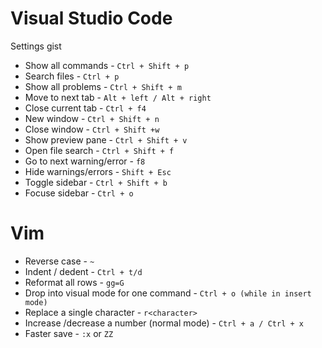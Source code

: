 # Visual Studio Code

Settings gist

* Show all commands - `Ctrl + Shift + p`
* Search files - `Ctrl + p`
* Show all problems - `Ctrl + Shift + m`
* Move to next tab - `Alt + left / Alt + right`
* Close current tab - `Ctrl + f4`
* New window - `Ctrl + Shift + n`
* Close window - `Ctrl + Shift +w`
* Show preview pane - `Ctrl + Shift + v`
* Open file search - `Ctrl + Shift + f`
* Go to next warning/error - `f8`
* Hide warnings/errors - `Shift + Esc`
* Toggle sidebar - `Ctrl + Shift + b`
* Focuse sidebar - `Ctrl + o`

# Vim

* Reverse case - `~`
* Indent / dedent - `Ctrl + t/d`
* Reformat all rows - `gg=G`
* Drop into visual mode for one command - `Ctrl + o (while in insert mode)`
* Replace a single character - `r<character>`
* Increase /decrease a number (normal mode) - `Ctrl + a / Ctrl + x`
* Faster save - `:x` or `ZZ`
